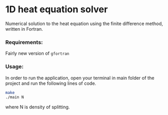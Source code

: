 # 1D heat equation solver
Numerical solution to the heat equation using the finite difference method, written in Fortran.
### Requirements:
Fairly new version of `gfortran`
### Usage:
In order to run the application, open your terminal in main folder of the project and run the following lines of code. 
```sh
make
./main N
```
where N is density of splitting. 
